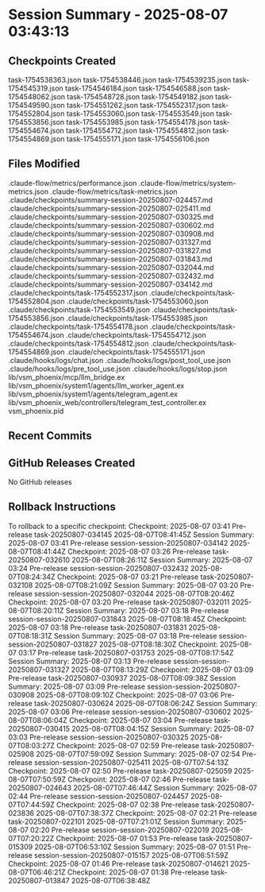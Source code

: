 # Session Summary - 2025-08-07 03:43:13

## Checkpoints Created
task-1754538363.json
task-1754538446.json
task-1754539235.json
task-1754545319.json
task-1754546184.json
task-1754546588.json
task-1754548062.json
task-1754548728.json
task-1754549182.json
task-1754549590.json
task-1754551262.json
task-1754552317.json
task-1754552804.json
task-1754553060.json
task-1754553549.json
task-1754553856.json
task-1754553985.json
task-1754554178.json
task-1754554674.json
task-1754554712.json
task-1754554812.json
task-1754554869.json
task-1754555171.json
task-1754556106.json

## Files Modified
.claude-flow/metrics/performance.json
.claude-flow/metrics/system-metrics.json
.claude-flow/metrics/task-metrics.json
.claude/checkpoints/summary-session-20250807-024457.md
.claude/checkpoints/summary-session-20250807-025411.md
.claude/checkpoints/summary-session-20250807-030325.md
.claude/checkpoints/summary-session-20250807-030602.md
.claude/checkpoints/summary-session-20250807-030908.md
.claude/checkpoints/summary-session-20250807-031327.md
.claude/checkpoints/summary-session-20250807-031827.md
.claude/checkpoints/summary-session-20250807-031843.md
.claude/checkpoints/summary-session-20250807-032044.md
.claude/checkpoints/summary-session-20250807-032432.md
.claude/checkpoints/summary-session-20250807-034142.md
.claude/checkpoints/task-1754552317.json
.claude/checkpoints/task-1754552804.json
.claude/checkpoints/task-1754553060.json
.claude/checkpoints/task-1754553549.json
.claude/checkpoints/task-1754553856.json
.claude/checkpoints/task-1754553985.json
.claude/checkpoints/task-1754554178.json
.claude/checkpoints/task-1754554674.json
.claude/checkpoints/task-1754554712.json
.claude/checkpoints/task-1754554812.json
.claude/checkpoints/task-1754554869.json
.claude/checkpoints/task-1754555171.json
.claude/hooks/logs/chat.json
.claude/hooks/logs/post_tool_use.json
.claude/hooks/logs/pre_tool_use.json
.claude/hooks/logs/stop.json
lib/vsm_phoenix/mcp/llm_bridge.ex
lib/vsm_phoenix/system1/agents/llm_worker_agent.ex
lib/vsm_phoenix/system1/agents/telegram_agent.ex
lib/vsm_phoenix_web/controllers/telegram_test_controller.ex
vsm_phoenix.pid

## Recent Commits


## GitHub Releases Created
No GitHub releases

## Rollback Instructions
To rollback to a specific checkpoint:
Checkpoint: 2025-08-07 03:41	Pre-release	task-20250807-034145	2025-08-07T08:41:45Z
Session Summary: 2025-08-07 03:41	Pre-release	session-session-20250807-034142	2025-08-07T08:41:44Z
Checkpoint: 2025-08-07 03:26	Pre-release	task-20250807-032610	2025-08-07T08:26:11Z
Session Summary: 2025-08-07 03:24	Pre-release	session-session-20250807-032432	2025-08-07T08:24:34Z
Checkpoint: 2025-08-07 03:21	Pre-release	task-20250807-032108	2025-08-07T08:21:09Z
Session Summary: 2025-08-07 03:20	Pre-release	session-session-20250807-032044	2025-08-07T08:20:46Z
Checkpoint: 2025-08-07 03:20	Pre-release	task-20250807-032011	2025-08-07T08:20:11Z
Session Summary: 2025-08-07 03:18	Pre-release	session-session-20250807-031843	2025-08-07T08:18:45Z
Checkpoint: 2025-08-07 03:18	Pre-release	task-20250807-031831	2025-08-07T08:18:31Z
Session Summary: 2025-08-07 03:18	Pre-release	session-session-20250807-031827	2025-08-07T08:18:30Z
Checkpoint: 2025-08-07 03:17	Pre-release	task-20250807-031753	2025-08-07T08:17:54Z
Session Summary: 2025-08-07 03:13	Pre-release	session-session-20250807-031327	2025-08-07T08:13:29Z
Checkpoint: 2025-08-07 03:09	Pre-release	task-20250807-030937	2025-08-07T08:09:38Z
Session Summary: 2025-08-07 03:09	Pre-release	session-session-20250807-030908	2025-08-07T08:09:10Z
Checkpoint: 2025-08-07 03:06	Pre-release	task-20250807-030624	2025-08-07T08:06:24Z
Session Summary: 2025-08-07 03:06	Pre-release	session-session-20250807-030602	2025-08-07T08:06:04Z
Checkpoint: 2025-08-07 03:04	Pre-release	task-20250807-030415	2025-08-07T08:04:15Z
Session Summary: 2025-08-07 03:03	Pre-release	session-session-20250807-030325	2025-08-07T08:03:27Z
Checkpoint: 2025-08-07 02:59	Pre-release	task-20250807-025908	2025-08-07T07:59:09Z
Session Summary: 2025-08-07 02:54	Pre-release	session-session-20250807-025411	2025-08-07T07:54:13Z
Checkpoint: 2025-08-07 02:50	Pre-release	task-20250807-025059	2025-08-07T07:50:59Z
Checkpoint: 2025-08-07 02:46	Pre-release	task-20250807-024643	2025-08-07T07:46:44Z
Session Summary: 2025-08-07 02:44	Pre-release	session-session-20250807-024457	2025-08-07T07:44:59Z
Checkpoint: 2025-08-07 02:38	Pre-release	task-20250807-023836	2025-08-07T07:38:37Z
Checkpoint: 2025-08-07 02:21	Pre-release	task-20250807-022101	2025-08-07T07:21:01Z
Session Summary: 2025-08-07 02:20	Pre-release	session-session-20250807-022019	2025-08-07T07:20:22Z
Checkpoint: 2025-08-07 01:53	Pre-release	task-20250807-015309	2025-08-07T06:53:10Z
Session Summary: 2025-08-07 01:51	Pre-release	session-session-20250807-015157	2025-08-07T06:51:59Z
Checkpoint: 2025-08-07 01:46	Pre-release	task-20250807-014621	2025-08-07T06:46:21Z
Checkpoint: 2025-08-07 01:38	Pre-release	task-20250807-013847	2025-08-07T06:38:48Z
